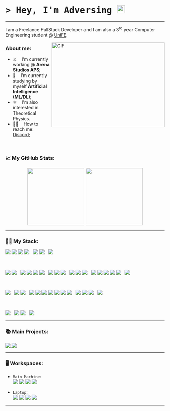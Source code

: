 # <samp>&gt; Hey, I'm **Adversing** <img src="https://media.giphy.com/media/hvRJCLFzcasrR4ia7z/giphy.gif" width="25"> </samp>

---

I am a Freelance FullStack Developer and I am also a $3^{\text{rd}}$ year Computer Engineering student @ <a href="https://www.unife.it/en?set_language=en" target="_blank">UniFE</a>.

<img align="right" alt="GIF" src="https://www.growthmentor.com/wp-content/uploads/2020/06/developer.gif?raw=true" width="358" height="268" />
  
### **About me:**

- ⚔️ &nbsp;&nbsp; I’m currently working @ <b>Arena Studios APS</b>;
- 🙇 &nbsp;&nbsp; I’m currently studying by myself <b>Artificial Intelligence (ML/DL)</b>;
- ⚛️ &nbsp;&nbsp; I'm also interested in Theoretical Physics.
- 🙋‍♂️ &nbsp;&nbsp; How to reach me: <a href="https://discord.com/users/369846142025859082" target="_blank">Discord</a>;

</br>

 ### 📈 **My GitHub Stats:**
<p align="center">
  <img height="180em" src="https://github-readme-stats.vercel.app/api?username=Adversing&show_icons=true&hide_border=true&&count_private=true&include_all_commits=true&theme=transparent" />
  <img height="180em" src="https://github-readme-stats.vercel.app/api/top-langs/?username=Adversing&include_all_commits=true&theme=transparent&hide_border=true&langs_count=3"/>
</p>

---

### 👨‍💻 **My Stack:**
<p>
  <img src="https://img.shields.io/badge/IntelliJIDEA-000000.svg?style=for-the-badge&logo=intellij-idea&logoColor=yellow&color=black&labelColor=white"/>
  <img src="https://img.shields.io/badge/Rider-000000.svg?style=for-the-badge&logo=Rider&logoColor=black&color=black&labelColor=white"/>
  <img src="https://img.shields.io/badge/CLion-black?style=for-the-badge&logo=clion&logoColor=black&color=black&labelColor=white"/>
  <img src="https://img.shields.io/badge/pycharm-143?style=for-the-badge&logo=pycharm&logoColor=black&color=black&labelColor=white"/>
  &nbsp;
  <img src="https://img.shields.io/badge/Visual%20Studio-5C2D91.svg?style=for-the-badge&logo=visual-studio&logoColor=white"/>
  <img src="https://img.shields.io/badge/Visual%20Studio%20Code-0078d7.svg?style=for-the-badge&logo=visual-studio-code&logoColor=white"/>
  &nbsp;
  <img src="https://img.shields.io/badge/Notepad++-90E59A.svg?style=for-the-badge&logo=notepad%2b%2b&logoColor=black"/>
</p>

</br>

<p>
  <img src="https://img.shields.io/badge/ASM-FFFFFF.svg?style=for-the-badge&logo=asm&logoColor=black"/>
  <img src="https://img.shields.io/badge/Fortran-%23734F96.svg?style=for-the-badge&logo=fortran&logoColor=white"/>
  &nbsp;
  <img src="https://img.shields.io/badge/c-808080.svg?style=for-the-badge&logo=c&logoColor=white"/>
  <img src="https://img.shields.io/badge/c%23-81B622.svg?style=for-the-badge&logo=csharp&logoColor=white"/>
  <img src="https://img.shields.io/badge/c++-%2300599C.svg?style=for-the-badge&logo=c%2B%2B&logoColor=white"/>
  <img src="https://img.shields.io/badge/rust-a4300c.svg?style=for-the-badge&logo=rust&logoColor=white"/>
  &nbsp;
  <img src="https://img.shields.io/badge/java-%23ED8B00.svg?style=for-the-badge&logo=openjdk&logoColor=white"/>
  <img src="https://img.shields.io/badge/kotlin-%237F52FF.svg?style=for-the-badge&logo=kotlin&logoColor=white"/>
  <img src="https://img.shields.io/badge/scala-%23DC322F.svg?style=for-the-badge&logo=scala&logoColor=white"/>
  &nbsp;
  <img src="https://img.shields.io/badge/python-3670A0?style=for-the-badge&logo=python&logoColor=ffdd54"/>
  <img src="https://img.shields.io/badge/lua-%232C2D72.svg?style=for-the-badge&logo=lua&logoColor=white"/>
  <img src="https://img.shields.io/badge/php-%23777BB4.svg?style=for-the-badge&logo=php&logoColor=white"/>
  &nbsp;
  <img src="https://img.shields.io/badge/html5-%23E34F26.svg?style=for-the-badge&logo=html5&logoColor=white"/>
  <img src="https://img.shields.io/badge/javascript-%23323330.svg?style=for-the-badge&logo=javascript&logoColor=%23F7DF1E"/>
  <img src="https://img.shields.io/badge/typescript-203464?style=for-the-badge&logo=typescript&logoColor=white"/>
  <img src="https://img.shields.io/badge/node.js-6DA55F?style=for-the-badge&logo=node.js&logoColor=white"/>
  <img src="https://img.shields.io/badge/css3-%231572B6.svg?style=for-the-badge&logo=css3&logoColor=white"/>
  &nbsp;
  <img src="https://img.shields.io/badge/latex-%23008080.svg?style=for-the-badge&logo=latex&logoColor=white"/>
</p>

</br>

<p>
  <img src="https://img.shields.io/badge/.NET-5C2D91?style=for-the-badge&logo=.net&logoColor=white"/>
  &nbsp;
  <img src="https://img.shields.io/badge/spring-%236DB33F.svg?style=for-the-badge&logo=spring&logoColor=white"/>
  <img src="https://img.shields.io/badge/Hibernate-59666C?style=for-the-badge&logo=Hibernate&logoColor=white"/>
  &nbsp;
  <img src="https://img.shields.io/badge/bootstrap-%238511FA.svg?style=for-the-badge&logo=bootstrap&logoColor=white"/>
  <img src="https://img.shields.io/badge/react-%2320232a.svg?style=for-the-badge&logo=react&logoColor=%2361DAFB"/>
  <img src="https://img.shields.io/badge/laravel-%23FF2D20.svg?style=for-the-badge&logo=laravel&logoColor=white">
  <img src="https://img.shields.io/badge/Next-black?style=for-the-badge&logo=next.js&logoColor=white"/>
  <img src="https://img.shields.io/badge/vite-%23646CFF.svg?style=for-the-badge&logo=vite&logoColor=white"/>
  <img src="https://img.shields.io/badge/vuejs-%2335495e.svg?style=for-the-badge&logo=vuedotjs&logoColor=%234FC08D"/>
  <img src="https://img.shields.io/badge/tailwindcss-%2338B2AC.svg?style=for-the-badge&logo=tailwind-css&logoColor=white"/>
  &nbsp;
  <img src="https://img.shields.io/badge/TensorFlow-%23FF6F00.svg?style=for-the-badge&logo=TensorFlow&logoColor=white"/>
  <img src="https://img.shields.io/badge/PyTorch-%23EE4C2C.svg?style=for-the-badge&logo=PyTorch&logoColor=white"/>
  <img src="https://img.shields.io/badge/scikit--learn-%23F7931E.svg?style=for-the-badge&logo=scikit-learn&logoColor=white"/>
  &nbsp;
  <img src="https://img.shields.io/badge/Qiskit-%236929C4.svg?style=for-the-badge&logo=Qiskit&logoColor=white"/>
</p>

</br>

<p>
  <img src="https://img.shields.io/badge/MongoDB-%234ea94b.svg?style=for-the-badge&logo=mongodb&logoColor=white"/>
  &nbsp;
  <img src="https://img.shields.io/badge/mysql-%2300f.svg?style=for-the-badge&logo=mysql&logoColor=white"/>
  <img src="https://img.shields.io/badge/sqlite-%2307405e.svg?style=for-the-badge&logo=sqlite&logoColor=white"/>
  &nbsp;
  <img src="https://img.shields.io/badge/postgres-%23316192.svg?style=for-the-badge&logo=postgresql&logoColor=white"/>
</p>

---

### 📚 **Main Projects:**
<p>
  <a href="https://github.com/Adversing/AudaxEngine">
    <img align="center" src="https://github-readme-stats.vercel.app/api/pin/?username=Adversing&repo=AudaxEngine&hide_border=true&theme=transparent"/>
  </a>
  <a href="https://github.com/Adversing/Libra">
    <img align="center" src="https://github-readme-stats.vercel.app/api/pin/?username=Adversing&repo=Libra&hide_border=true&theme=transparent"/>
  </a>
</p>

---

### 🖥 **Workspaces:**
* `Main Machine`: </br>
![](https://img.shields.io/badge/AMD_Ryzen_9_5900X-000?logo=amd&logoColor=fff)  ![](https://img.shields.io/badge/NVIDIA_RTX_4070_SUPER-000?logo=nvidia&logoColor=fff)  ![](https://img.shields.io/badge/RAM_32GB-0078D4?logoColor=fff)  ![](https://img.shields.io/badge/SSD_2TB-000?logoColor=fff)

* `Laptop`: </br>
![](https://img.shields.io/badge/AMD_Ryzen_5_4600H-000?logo=amd&logoColor=fff)  ![](https://img.shields.io/badge/NVIDIA_GTX_1650Ti-000?logo=nvidia&logoColor=fff)  ![](https://img.shields.io/badge/RAM_8GB-0078D4?logoColor=fff)  ![](https://img.shields.io/badge/SSD_500GB-000?logoColor=fff)  

---
